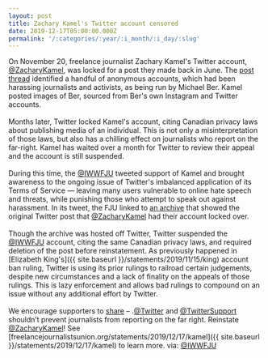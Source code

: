 ```yaml
---
layout: post
title: Zachary Kamel's Twitter account censored
date: 2019-12-17T05:00:00.000Z
permalink: '/:categories/:year/:i_month/:i_day/:slug'
---
```

On November 20, freelance journalist Zachary Kamel's Twitter account, [@ZacharyKamel](https://twitter.com/zacharykamel), was locked for a post they made back in June. The [post thread](http://archive.is/BBOkP) identified a handful of anonymous accounts, which had been harassing journalists and activists, as being run by Michael Ber. Kamel posted images of Ber, sourced from Ber's own Instagram and Twitter accounts.<br><br>
Months later, Twitter locked Kamel's account, citing Canadian privacy laws about publishing media of an individual. This is not only a misinterpretation of those laws, but also has a chilling effect on journalists who report on the far-right. Kamel has waited over a month for Twitter to review their appeal and the account is still suspended.<br><br>
During this time, the [@IWWFJU](https://twitter.com/iwwfju) tweeted support of Kamel and brought awareness to the ongoing issue of Twitter's imbalanced application of its Terms of Service — leaving many users vulnerable to online hate speech and threats, while punishing those who attempt to speak out against harassment. In its tweet, the FJU linked to [an archive](http://archive.is/BBOkP) that showed the original Twitter post that [@ZacharyKamel](https://twitter.com/ZacharyKamel) had their account locked over.<br><br>
Though the archive was hosted off Twitter, Twitter suspended the [@IWWFJU](https://twitter.com/iwwfju) account, citing the same Canadian privacy laws, and required deletion of the post before reinstatement. As previously happened in [Elizabeth King's]({{ site.baseurl }}/statements/2019/11/15/king) account ban ruling, Twitter is using its prior rulings to railroad certain judgements, despite new circumstances and a lack of finality on the appeals of those rulings. This is lazy enforcement and allows bad rulings to compound on an issue without any additional effort by Twitter.<br><br>
We encourage supporters to [share](https://twitter.com/intent/tweet?text=.%40Twitter+and+%40TwitterSupport+shouldn’t+prevent+journalists+from+reporting+on+the+far+right.+Reinstate+%40ZacharyKamel%21+See+https%3A%2F%2Ffreelancejournalistsunion.org%2Fstatements%2F2019%2F12%2F17%2Fkamel+to+learn+more.+%28via%3A+IWWFJU&related=iwwfju,iww&url=https%3A%2F%2Ffreelancejournalistsunion.org%2Fstatements%2F2019%2F12%2F17%2Fkamel) – .[@Twitter](https://twitter.com/twitter) and [@TwitterSupport](https://twitter.com/TwitterSupport) shouldn’t prevent journalists from reporting on the far right. Reinstate [@ZacharyKamel](https://twitter.com/ZacharyKamel)! See [freelancejournalistsunion.org/statements/2019/12/17/kamel]({{ site.baseurl }}/statements/2019/12/17/kamel) to learn more. via: [@IWWFJU](https://twitter.com/iwwfju)
